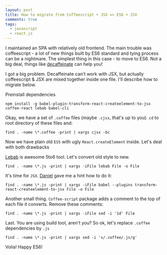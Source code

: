 ```yaml
---
layout: post
title: How to migrate from Coffeescript + JSX => ES6 + JSX
comments: true
tags:
  - javascript
  - react.js
---
```


I maintained an SPA with relatively old frontend. The main trouble was coffeescript - a lot of new things built by ES6 standard and tying process can be a nightmare.
The simplest thing in this case - to move to ES6. Not a big deal, things like [decaffeinate](https://github.com/decaffeinate/decaffeinate) can help you!

I got a big problem. Decaffeinate can't work with JSX, but actually coffeescript & JSX are mixed together inside one file. I'll describe how to migrate below.

Preinstall dependencies

```
npm install -g babel-plugin-transform-react-createelement-to-jsx coffee-react lebab babel-cli
```

Okay, we have a set of `.coffee` files (maybe `.cjsx`, that's up to you). `cd` to root directory of these files and:

```
find . -name \*.coffee -print | xargs cjsx -bc
```

Now we have plain old `ES5` with ugly `React.createElement` inside. Let's deal with both drawbacks

[Lebab](https://github.com/mohebifar/lebab) is awesome 5to6 tool. Let's convert old style to new.

```
find . -name \*.js -print | xargs -iFile lebab File -o File
```

It's time for `JSX`. [Daniel](http://stackoverflow.com/a/36218474/2926641) gave me a hint how to do it:

```
find . -name \*.js -print | xargs -iFile babel --plugins transform-react-createelement-to-jsx File -o File
```

Another small thing. `Coffee-script` package adds a comment to the top of each file it converts. Remove these comments:

```
find . -name \*.js -print | xargs -iFile sed -i '1d' File
```

Last. You are using build tool, aren't you? So ok, let's replace `.coffee` dependencies by `.js`

```
find . -name \*.js -print | xargs sed -i 's/.coffee/.js/g'
```

Volia! Happy ES6!
